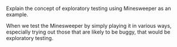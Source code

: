<panel header=":lock::key: Explain the concept of exploratory testing using Minesweeper as an example.">
<question has-input="true">

Explain the concept of exploratory testing using Minesweeper as an example.

<div slot="answer">

When we test the Minesweeper by simply playing it in various ways, especially trying out those that are likely to be buggy, that would be exploratory testing.

</div>
</question>
</panel>
